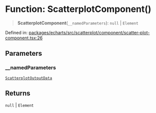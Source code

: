 # Function: ScatterplotComponent()

> **ScatterplotComponent**(`__namedParameters`): `null` \| `Element`

Defined in: [packages/echarts/src/scatterplot/component/scatter-plot-component.tsx:26](https://github.com/GeoDaCenter/openassistant/blob/994a31d776db171047aa7cd650eb798b5317f644/packages/echarts/src/scatterplot/component/scatter-plot-component.tsx#L26)

## Parameters

### \_\_namedParameters

[`ScatterplotOutputData`](../type-aliases/ScatterplotOutputData.md)

## Returns

`null` \| `Element`

